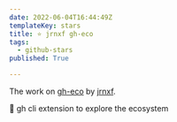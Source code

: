 ```yaml
---
date: 2022-06-04T16:44:49Z
templateKey: stars
title: ⭐ jrnxf gh-eco
tags:
  - github-stars
published: True

---
```


The work on [gh-eco](https://github.com/jrnxf/gh-eco) by [jrnxf](https://github.com/jrnxf).

🦎 gh cli extension to explore the ecosystem

